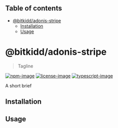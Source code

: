 <!-- START doctoc generated TOC please keep comment here to allow auto update -->
<!-- DON'T EDIT THIS SECTION, INSTEAD RE-RUN doctoc TO UPDATE -->
## Table of contents

- [@bitkidd/adonis-stripe](#bitkiddadonis-stripe)
  - [Installation](#installation)
  - [Usage](#usage)

<!-- END doctoc generated TOC please keep comment here to allow auto update -->

# @bitkidd/adonis-stripe
> Tagline

[![npm-image]][npm-url] [![license-image]][license-url] [![typescript-image]][typescript-url]

A short brief

## Installation

## Usage

[npm-image]: https://img.shields.io/npm/v/@bitkidd/adonis-stripe.svg?style=for-the-badge&logo=npm
[npm-url]: https://npmjs.org/package/@bitkidd/adonis-stripe "npm"

[license-image]: https://img.shields.io/npm/l/@bitkidd/adonis-stripe?color=blueviolet&style=for-the-badge
[license-url]: LICENSE.md "license"

[typescript-image]: https://img.shields.io/badge/Typescript-294E80.svg?style=for-the-badge&logo=typescript
[typescript-url]:  "typescript"
